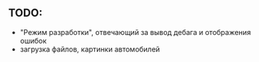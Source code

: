 ## TODO:  
- "Режим разработки", отвечающий за вывод дебага и отображения ошибок
- загрузка файлов, картинки автомобилей